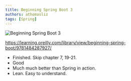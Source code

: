 ```yaml
---
title: Beginning Spring Boot 3
authors: athomasliz
tags: [Spring]
---
```


![Beginning Spring Boot 3](https://learning.oreilly.com/covers/urn:orm:book:9781484287927/400w/)

https://learning.oreilly.com/library/view/beginning-spring-boot/9781484287927/

- Finished. Skip chapter 7, 19-21.
- Good
- Much much better than Spring in action. 
- Lean. Easy to understand.
